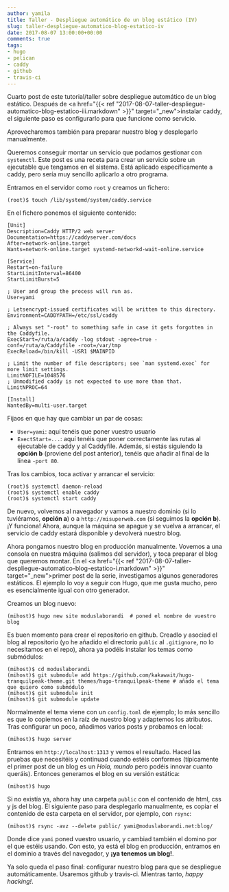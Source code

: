 ```yaml
---
author: yamila
title: Taller - Despliegue automático de un blog estático (IV)
slug: taller-despliegue-automatico-blog-estatico-iv
date: 2017-08-07 13:00:00+00:00
comments: true
tags:
- hugo
- pelican
- caddy
- github
- travis-ci
---
```


Cuarto post de este tutorial/taller sobre despliegue automático de un blog estático. Después de <a href="{{< ref "2017-08-07-taller-despliegue-automatico-blog-estatico-iii.markdown" >}}" target="_new">instalar caddy</a>, el siguiente paso es configurarlo para que funcione como servicio.

Aprovecharemos también para preparar nuestro blog y desplegarlo manualmente.

<!--more-->

Queremos conseguir montar un servicio que podamos gestionar con `systemctl`. Este post es una receta para crear un servicio sobre un ejecutable que tengamos en el sistema. Está aplicado específicamente a caddy, pero sería muy sencillo aplicarlo a otro programa.

Entramos en el servidor como `root` y creamos un fichero:
```
(root)$ touch /lib/systemd/system/caddy.service
```

En el fichero ponemos el siguiente contenido:
```
[Unit]
Description=Caddy HTTP/2 web server
Documentation=https://caddyserver.com/docs
After=network-online.target
Wants=network-online.target systemd-networkd-wait-online.service

[Service]
Restart=on-failure
StartLimitInterval=86400
StartLimitBurst=5

; User and group the process will run as.
User=yami

; Letsencrypt-issued certificates will be written to this directory.
Environment=CADDYPATH=/etc/ssl/caddy

; Always set "-root" to something safe in case it gets forgotten in the Caddyfile.
ExecStart=/ruta/a/caddy -log stdout -agree=true -conf=/ruta/a/Caddyfile -root=/var/tmp
ExecReload=/bin/kill -USR1 $MAINPID

; Limit the number of file descriptors; see `man systemd.exec` for more limit settings.
LimitNOFILE=1048576
; Unmodified caddy is not expected to use more than that.
LimitNPROC=64

[Install]
WantedBy=multi-user.target
```

Fijaos en que hay que cambiar un par de cosas:

- `User=yami`: aquí tenéis que poner vuestro usuario
- `ExectStart=...`: aquí tenéis que poner correctamente las rutas al ejecutable de caddy y al Caddyfile. Además, si estás siguiendo la **opción b** (proviene del post anterior), tenéis que añadir al final de la línea `-port 80`.

Tras los cambios, toca activar y arrancar el servicio:
```
(root)$ systemctl daemon-reload
(root)$ systemctl enable caddy
(root)$ systemctl start caddy
```
De nuevo, volvemos al navegador y vamos a nuestro dominio (si lo tuviéramos, **opción a**) o a `http://misuperweb.com` (si seguimos la **opción b**). ¡Y funciona! Ahora, aunque la máquina se apague y se vuelva a arrancar, el servicio de caddy estará disponible y devolverá nuestro blog.

Ahora pongamos nuestro blog en producción manualmente. Vovemos a una consola en nuestra máquina (salimos del servidor), y toca preparar el blog que queremos montar. En el <a href="{{< ref "2017-08-07-taller-despliegue-automatico-blog-estatico-i.markdown" >}}" target="_new">primer post de la serie</a>, investigamos algunos generadores estáticos. El ejemplo lo voy a seguir con Hugo, que me gusta mucho, pero es esencialmente igual con otro generador.

Creamos un blog nuevo:
```
(mihost)$ hugo new site moduslaborandi  # poned el nombre de vuestro blog
```

Es buen momento para crear el repositorio en github. Creadlo y asociad el blog al repositorio (yo he añadido el directorio `public` al `.gitignore`, no lo necesitamos en el repo), ahora ya podéis instalar los temas como submódulos:

```
(mihost)$ cd moduslaborandi
(mihost)$ git submodule add https://github.com/kakawait/hugo-tranquilpeak-theme.git themes/hugo-tranquilpeak-theme # añado el tema que quiero como submódulo
(mihost)$ git submodule init
(mihost)$ git submodule update
```

Normalmente el tema viene con un `config.toml` de ejemplo; lo más sencillo es que lo copiemos en la raíz de nuestro blog y adaptemos los atributos. Tras configurar un poco, añadimos varios posts y probamos en local:
```
(mihost)$ hugo server
```

Entramos en `http://localhost:1313` y vemos el resultado. Haced las pruebas que necesitéis y continuad cuando estéis conformes (típicamente el primer post de un blog es un *Hola, mundo* pero podéis innovar cuanto queráis). Entonces generamos el blog en su versión estática:
```
(mihost)$ hugo
```

Si no existía ya, ahora hay una carpeta `public` con el contenido de html, css y js del blog. El siguiente paso para desplegarlo manualmente, es copiar el contenido de esta carpeta en el servidor, por ejemplo, con `rsync`:
```
(mihost)$ rsync -avz --delete public/ yami@moduslaborandi.net:blog/
```

Donde dice `yami` poned vuestro usuario, y cambiad también el domino por el que estéis usando. Con esto, ya está el blog en producción, entramos en el dominio a través del navegador, y **¡ya tenemos un blog!**.

Ya solo queda el paso final: configurar nuestro blog para que se despliegue automáticamente. Usaremos github y travis-ci. Mientras tanto, *happy hacking!*.
